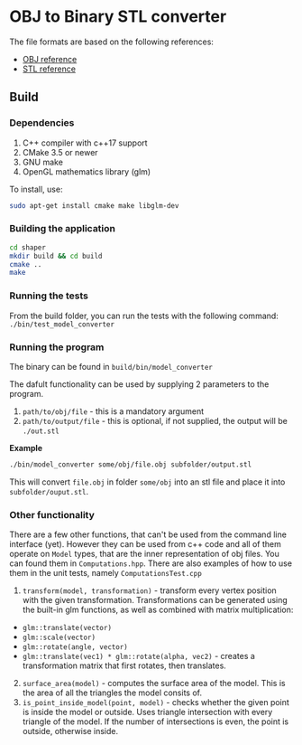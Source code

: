 # OBJ to Binary STL converter

The file formats are based on the following references:

- [OBJ reference](http://paulbourke.net/dataformats/obj/)
- [STL reference](https://en.wikipedia.org/wiki/STL_(file_format)#Binary_STL)

## Build

### Dependencies

1. C++ compiler with c++17 support
2. CMake 3.5 or newer
3. GNU make
4. OpenGL mathematics library (glm)

To install, use:

```bash
sudo apt-get install cmake make libglm-dev
```

### Building the application

```bash
cd shaper
mkdir build && cd build
cmake ..
make
```

### Running the tests

From the build folder, you can run the tests with the following command: ```./bin/test_model_converter```

### Running the program

The binary can be found in ```build/bin/model_converter```

The dafult functionality can be used by supplying 2 parameters to the program.

1. ```path/to/obj/file``` - this is a mandatory argument
2. ```path/to/output/file``` - this is optional, if not supplied, the output will be ```./out.stl```

**Example**

```bash
./bin/model_converter some/obj/file.obj subfolder/output.stl
```
This will convert ```file.obj``` in folder ```some/obj``` into an stl file and place it into ```subfolder/ouput.stl```.

### Other functionality

There are a few other functions, that can't be used from the command line interface (yet). However they can be used from c++ code and all of them operate on ```Model``` types, that are the inner representation of obj files. You can found them in ```Computations.hpp```. There are also examples of how to use them in the unit tests, namely ```ComputationsTest.cpp```

1. ```transform(model, transformation)``` - transform every vertex position with the given transformation. Transformations can be generated using the built-in glm functions, as well as combined with matrix multiplication:
  - ```glm::translate(vector)```
  - ```glm::scale(vector)```
  - ```glm::rotate(angle, vector)```
  - ```glm::translate(vec1) * glm::rotate(alpha, vec2)``` - creates a transformation matrix that first rotates, then translates.

2. ```surface_area(model)``` - computes the surface area of the model. This is the area of all the triangles the model consits of.
3. ```is_point_inside_model(point, model)``` - checks whether the given point is inside the model or outside. Uses triangle intersection with every triangle of the model. If the number of intersections is even, the point is outside, otherwise inside.
